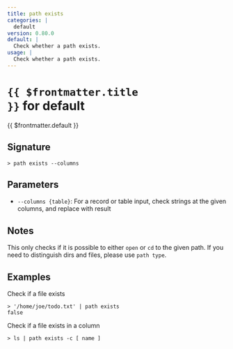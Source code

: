 ```yaml
---
title: path exists
categories: |
  default
version: 0.80.0
default: |
  Check whether a path exists.
usage: |
  Check whether a path exists.
---
```


# <code>{{ $frontmatter.title }}</code> for default

<div class='command-title'>{{ $frontmatter.default }}</div>

## Signature

```> path exists --columns```

## Parameters

 -  `--columns {table}`: For a record or table input, check strings at the given columns, and replace with result

## Notes
This only checks if it is possible to either `open` or `cd` to the given path.
If you need to distinguish dirs and files, please use `path type`.
## Examples

Check if a file exists
```shell
> '/home/joe/todo.txt' | path exists
false
```

Check if a file exists in a column
```shell
> ls | path exists -c [ name ]

```
